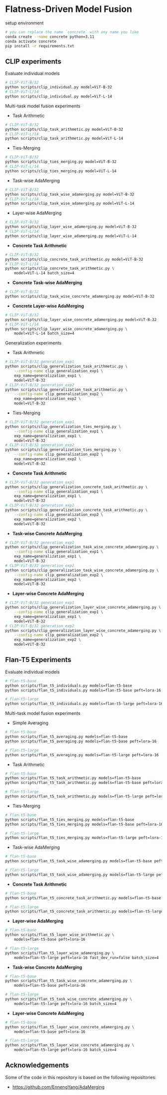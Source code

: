 # Flatness-Driven Model Fusion

setup environment

```bash
# you can replace the name `concrete` with any name you like
conda create --name concrete python=3.11
conda activate concrete
pip install -r requirements.txt
```

## CLIP experiments

Evaluate individual models

```bash
# CLIP-ViT-B/32
python scripts/clip_individual.py model=ViT-B-32
# CLIP-ViT-L/14
python scripts/clip_individual.py model=ViT-L-14
```

Multi-task model fusion experiments

- Task Arithmetic
```bash
# CLIP-ViT-B/32
python scripts/clip_task_arithmetic.py model=ViT-B-32
# CLIP-ViT-L/14
python scripts/clip_task_arithmetic.py model=ViT-L-14
```
- Ties-Merging
```bash
# CLIP-ViT-B/32
python scripts/clip_ties_merging.py model=ViT-B-32
# CLIP-ViT-L/14
python scripts/clip_ties_merging.py model=ViT-L-14
```
- Task-wise AdaMerging
```bash
# CLIP-ViT-B/32
python scripts/clip_task_wise_adamerging.py model=ViT-B-32
# CLIP-ViT-L/14
python scripts/clip_task_wise_adamerging.py model=ViT-L-14
```
- Layer-wise AdaMerging
```bash
# CLIP-ViT-B/32
python scripts/clip_layer_wise_adamerging.py model=ViT-B-32
# CLIP-ViT-L/14
python scripts/clip_layer_wise_adamerging.py model=ViT-L-14
```
- **Concrete Task Arithmetic**
```bash
# CLIP-ViT-B/32
python scripts/clip_concrete_task_arithmetic.py model=ViT-B-32
# CLIP-ViT-L/14
python scripts/clip_concrete_task_arithmetic.py \
    model=ViT-L-14 batch_size=4
```
- **Concrete Task-wise AdaMerging**
```bash
# CLIP-ViT-B/32
python scripts/clip_task_wise_concrete_adamerging.py model=ViT-B-32
```
- **Concrete Layer-wise AdaMerging**
```bash
# CLIP-ViT-B/32
python scripts/clip_layer_wise_concrete_adamerging.py model=ViT-B-32
# CLIP-ViT-L/14
python scripts/clip_layer_wise_concrete_adamerging.py \
    model=ViT-L-14 batch_size=4
```

Generalization experiments

- Task Arithmetic
```bash
# CLIP-ViT-B/32 generation_exp1
python scripts/clip_generalization_task_arithmetic.py \
    --config-name clip_generalization_exp1 \
    exp_name=generalization_exp1 \
    model=ViT-B-32
# CLIP-ViT-B/32 generation_exp2
python scripts/clip_generalization_task_arithmetic.py \
    --config-name clip_generalization_exp2 \
    exp_name=generalization_exp2 \
    model=ViT-B-32
```
- Ties-Merging
```bash
# CLIP-ViT-B/32 generation_exp1
python scripts/clip_generalization_ties_merging.py \
    --config-name clip_generalization_exp1 \
    exp_name=generalization_exp1 \
    model=ViT-B-32
# CLIP-ViT-B/32 generation_exp2
python scripts/clip_generalization_ties_merging.py \
    --config-name clip_generalization_exp2 \
    exp_name=generalization_exp2 \
    model=ViT-B-32
```
- **Concrete Task Arithmetic**
```bash
# CLIP-ViT-B/32 generation_exp1
python scripts/clip_generalization_concrete_task_arithmetic.py \
    --config-name clip_generalization_exp1 \
    exp_name=generalization_exp1 \
    model=ViT-B-32
# CLIP-ViT-B/32 generation_exp2
python scripts/clip_generalization_concrete_task_arithmetic.py \
    --config-name clip_generalization_exp2 \
    exp_name=generalization_exp2 \
    model=ViT-B-32
```
- **Task-wise Concrete AdaMerging**
```bash
# CLIP-ViT-B/32 generation_exp1
python scripts/clip_generalization_task_wise_concrete_adamerging.py \
    --config-name clip_generalization_exp1 \
    exp_name=generalization_exp1 \
    model=ViT-B-32
# CLIP-ViT-B/32 generation_exp2
python scripts/clip_generalization_task_wise_concrete_adamerging.py \
    --config-name clip_generalization_exp2 \
    exp_name=generalization_exp2 \
    model=ViT-B-32
```
- **Layer-wise Concrete AdaMerging**
```bash
# CLIP-ViT-B/32 generation_exp1
python scripts/clip_generalization_layer_wise_concrete_adamerging.py \
    --config-name clip_generalization_exp1 \
    exp_name=generalization_exp1 \
    model=ViT-B-32
# CLIP-ViT-B/32 generation_exp2
python scripts/clip_generalization_layer_wise_concrete_adamerging.py \
    --config-name clip_generalization_exp2 \
    exp_name=generalization_exp2 \
    model=ViT-B-32
```

## Flan-T5 Experiments

Evaluate individual models

```bash
# flan-t5-base
python scripts/flan_t5_individuals.py models=flan-t5-base
python scripts/flan_t5_individuals.py models=flan-t5-base peft=lora-16

# flan-t5-large
python scripts/flan_t5_individuals.py models=flan-t5-large peft=lora-16
```

Multi-task model fusion experiments

- Simple Averaging
```bash
# flan-t5-base
python scripts/flan_t5_averaging.py models=flan-t5-base
python scripts/flan_t5_averaging.py models=flan-t5-base peft=lora-16

# flan-t5-large
python scripts/flan_t5_averaging.py models=flan-t5-large peft=lora-16
```
- Task Arithmetic
```bash
# flan-t5-base
python scripts/flan_t5_task_arithmetic.py models=flan-t5-base
python scripts/flan_t5_task_arithmetic.py models=flan-t5-base peft=lora-16

# flan-t5-large
python scripts/flan_t5_task_arithmetic.py models=flan-t5-large peft=lora-16
```
- Ties-Merging
```bash
# flan-t5-base
python scripts/flan_t5_ties_merging.py models=flan-t5-base
python scripts/flan_t5_ties_merging.py models=flan-t5-base peft=lora-16

# flan-t5-large
python scripts/flan_t5_ties_merging.py models=flan-t5-large peft=lora-16
```
- Task-wise AdaMerging
```bash
# flan-t5-base
python scripts/flan_t5_task_wise_adamerging.py models=flan-t5-base peft=lora-16

# flan-t5-large
python scripts/flan_t5_task_wise_adamerging.py models=flan-t5-large peft=lora-16
```
- **Concrete Task Arithmetic**
```bash
# flan-t5-base
python scripts/flan_t5_concrete_task_arithmetic.py models=flan-t5-base peft=lora-16

# flan-t5-large
python scripts/flan_t5_concrete_task_arithmetic.py models=flan-t5-large peft=lora-16
```
- **Layer-wise AdaMerging**
```bash
# flan-t5-base
python scripts/flan_t5_layer_wise_arithmetic.py \
    models=flan-t5-base peft=lora-16

# flan-t5-large
python scripts/flan_t5_layer_wise_adamerging.py \
    models=flan-t5-large peft=lora-16 fast_dev_run=false batch_size=4
```
- **Task-wise Concrete AdaMerging**
```bash
# flan-t5-base
python scripts/flan_t5_task_wise_concrete_adamerging.py \
    models=flan-t5-base peft=lora-16

# flan-t5-large
python scripts/flan_t5_task_wise_concrete_adamerging.py \
    models=flan-t5-large peft=lora-16 batch_size=4
```
- **Layer-wise Concrete AdaMerging**
```bash
# flan-t5-base
python scripts/flan_t5_layer_wise_concrete_adamerging.py \
    models=flan-t5-base peft=lora-16

# flan-t5-large
python scripts/flan_t5_layer_wise_concrete_adamerging.py \
    models=flan-t5-large peft=lora-16 batch_size=4
```


## Acknowledgements

Some of the code in this repository is based on the following repositories:

- https://github.com/EnnengYang/AdaMerging

